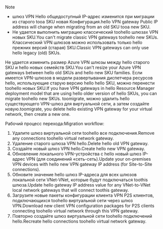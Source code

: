 > [!NOTE]
> * <span data-ttu-id="9e2b0-101">шлюз VPN Hello общедоступный IP-адрес изменится при миграции из старого tooa SKU новая Конфигурация.</span><span class="sxs-lookup"><span data-stu-id="9e2b0-101">hello VPN gateway Public IP address will change when migrating from an old SKU tooa new SKU.</span></span>
> * <span data-ttu-id="9e2b0-102">Не удается выполнить миграцию классический toohello шлюзах VPN новых SKU.</span><span class="sxs-lookup"><span data-stu-id="9e2b0-102">You can't migrate classic VPN gateways toohello new SKUs.</span></span> <span data-ttu-id="9e2b0-103">Классический VPN шлюзов можно использовать только hello прежних версий (старая) SKU.</span><span class="sxs-lookup"><span data-stu-id="9e2b0-103">Classic VPN gateways can only use hello legacy (old) SKUs.</span></span>
> 

<span data-ttu-id="9e2b0-104">Не удается изменить размер Azure VPN шлюзы между hello старого SKU и hello новых семейств SKU.</span><span class="sxs-lookup"><span data-stu-id="9e2b0-104">You can't resize your Azure VPN gateways between hello old SKUs and hello new SKU families.</span></span> <span data-ttu-id="9e2b0-105">Если имеется VPN-шлюзов в модели развертывания диспетчера ресурсов hello, использующие старую версию hello hello SKU, можно перенести toohello новых SKU.</span><span class="sxs-lookup"><span data-stu-id="9e2b0-105">If you have VPN gateways in hello Resource Manager deployment model that are using hello older version of hello SKUs, you can migrate toohello new SKUs.</span></span> <span data-ttu-id="9e2b0-106">toomigrate, можно удалить hello существующего VPN-шлюз для виртуальной сети, а затем создайте новую.</span><span class="sxs-lookup"><span data-stu-id="9e2b0-106">toomigrate, you delete hello existing VPN gateway for your virtual network, then create a new one.</span></span>

<span data-ttu-id="9e2b0-107">Рабочий процесс перехода:</span><span class="sxs-lookup"><span data-stu-id="9e2b0-107">Migration workflow:</span></span>

1. <span data-ttu-id="9e2b0-108">Удалите шлюз виртуальной сети toohello все подключения.</span><span class="sxs-lookup"><span data-stu-id="9e2b0-108">Remove any connections toohello virtual network gateway.</span></span>
2. <span data-ttu-id="9e2b0-109">Удаление старого шлюза VPN hello.</span><span class="sxs-lookup"><span data-stu-id="9e2b0-109">Delete hello old VPN gateway.</span></span>
3. <span data-ttu-id="9e2b0-110">Создайте новый шлюз VPN hello.</span><span class="sxs-lookup"><span data-stu-id="9e2b0-110">Create hello new VPN gateway.</span></span>
4. <span data-ttu-id="9e2b0-111">Обновление локального VPN-устройства с hello новый шлюз IP-адрес VPN (для соединений «сеть-сеть).</span><span class="sxs-lookup"><span data-stu-id="9e2b0-111">Update your on-premises VPN devices with hello new VPN gateway IP address (for Site-to-Site connections).</span></span>
5. <span data-ttu-id="9e2b0-112">Обновите значение hello шлюз IP-адреса для всех шлюзов локальной сети VNet-VNet, которые будут подключаться toothis шлюза.</span><span class="sxs-lookup"><span data-stu-id="9e2b0-112">Update hello gateway IP address value for any VNet-to-VNet local network gateways that will connect toothis gateway.</span></span>
6. <span data-ttu-id="9e2b0-113">Загрузите новые пакеты конфигурации клиента VPN P2S клиентов, подключающихся toohello виртуальной сети через шлюз VPN.</span><span class="sxs-lookup"><span data-stu-id="9e2b0-113">Download new client VPN configuration packages for P2S clients connecting toohello virtual network through this VPN gateway.</span></span>
7. <span data-ttu-id="9e2b0-114">Повторно создайте шлюз виртуальной сети toohello подключений hello.</span><span class="sxs-lookup"><span data-stu-id="9e2b0-114">Recreate hello connections toohello virtual network gateway.</span></span>
